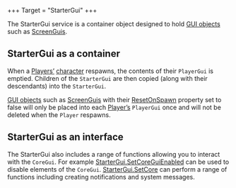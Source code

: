 +++
Target = "StarterGui"
+++

The StarterGui service is a container object designed to hold [GUI objects](https://developer.roblox.com/api-reference/class/LayerCollector) such as [ScreenGuis](https://developer.roblox.com/api-reference/class/ScreenGui).## StarterGui as a containerWhen a [Players’](https://developer.roblox.com/api-reference/class/Player) [character](https://developer.roblox.com/api-reference/property/Player/Character) respawns, the contents of their `PlayerGui` is emptied. Children of the `StarterGui` are then copied (along with their descendants) into the `StarterGui`.[GUI objects](https://developer.roblox.com/api-reference/class/LayerCollector) such as [ScreenGuis](https://developer.roblox.com/api-reference/class/ScreenGui) with their [ResetOnSpawn](https://developer.roblox.com/api-reference/property/LayerCollector/ResetOnSpawn) property set to false will only be placed into each [Player’s](https://developer.roblox.com/api-reference/class/Player) `PlayerGui` once and will not be deleted when the `Player` respawns.## StarterGui as an interfaceThe StarterGui also includes a range of functions allowing you to interact with the `CoreGui`. For example [StarterGui.SetCoreGuiEnabled](https://developer.roblox.com/api-reference/function/StarterGui/SetCoreGuiEnabled) can be used to disable elements of the `CoreGui`. [StarterGui.SetCore](https://developer.roblox.com/api-reference/function/StarterGui/SetCore) can perform a range of functions including creating notifications and system messages.